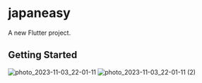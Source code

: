 # japaneasy

A new Flutter project.

## Getting Started

![photo_2023-11-03_22-01-11](https://github.com/fatima304/JapaneseApp/assets/101287056/21f08cc7-c69b-41e5-8644-06aeafcb2b63)
![photo_2023-11-03_22-01-11 (2)](https://github.com/fatima304/JapaneseApp/assets/101287056/f70b730b-e510-4e3b-9ea6-90df439b0c26)


